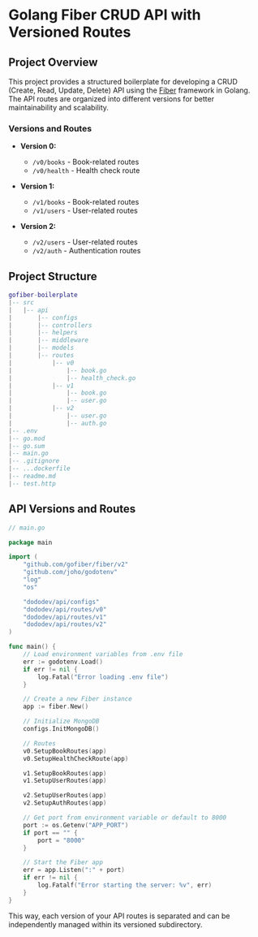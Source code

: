 # Golang Fiber CRUD API with Versioned Routes

## Project Overview

This project provides a structured boilerplate for developing a CRUD (Create, Read, Update, Delete) API using the [Fiber](https://github.com/gofiber/fiber) framework in Golang. The API routes are organized into different versions for better maintainability and scalability.

### Versions and Routes

- **Version 0:**
  - `/v0/books` - Book-related routes
  - `/v0/health` - Health check route

- **Version 1:**
  - `/v1/books` - Book-related routes
  - `/v1/users` - User-related routes

- **Version 2:**
  - `/v2/users` - User-related routes
  - `/v2/auth` - Authentication routes

## Project Structure

```lua
gofiber-boilerplate
|-- src
|   |-- api
|       |-- configs
|       |-- controllers
|       |-- helpers
|       |-- middleware
|       |-- models
|       |-- routes
|           |-- v0
|               |-- book.go
|               |-- health_check.go
|           |-- v1
|               |-- book.go
|               |-- user.go
|           |-- v2
|               |-- user.go
|               |-- auth.go
|-- .env
|-- go.mod
|-- go.sum
|-- main.go
|-- .gitignore
|-- ...dockerfile
|-- readme.md
|-- test.http
```

## API Versions and Routes

```go
// main.go

package main

import (
	"github.com/gofiber/fiber/v2"
	"github.com/joho/godotenv"
	"log"
	"os"

	"dododev/api/configs"
	"dododev/api/routes/v0"
	"dododev/api/routes/v1"
	"dododev/api/routes/v2"
)

func main() {
	// Load environment variables from .env file
	err := godotenv.Load()
	if err != nil {
		log.Fatal("Error loading .env file")
	}

	// Create a new Fiber instance
	app := fiber.New()

	// Initialize MongoDB
	configs.InitMongoDB()

	// Routes
	v0.SetupBookRoutes(app)
	v0.SetupHealthCheckRoute(app)

	v1.SetupBookRoutes(app)
	v1.SetupUserRoutes(app)

	v2.SetupUserRoutes(app)
	v2.SetupAuthRoutes(app)

	// Get port from environment variable or default to 8000
	port := os.Getenv("APP_PORT")
	if port == "" {
		port = "8000"
	}

	// Start the Fiber app
	err = app.Listen(":" + port)
	if err != nil {
		log.Fatalf("Error starting the server: %v", err)
	}
}
```

This way, each version of your API routes is separated and can be independently managed within its versioned subdirectory.
